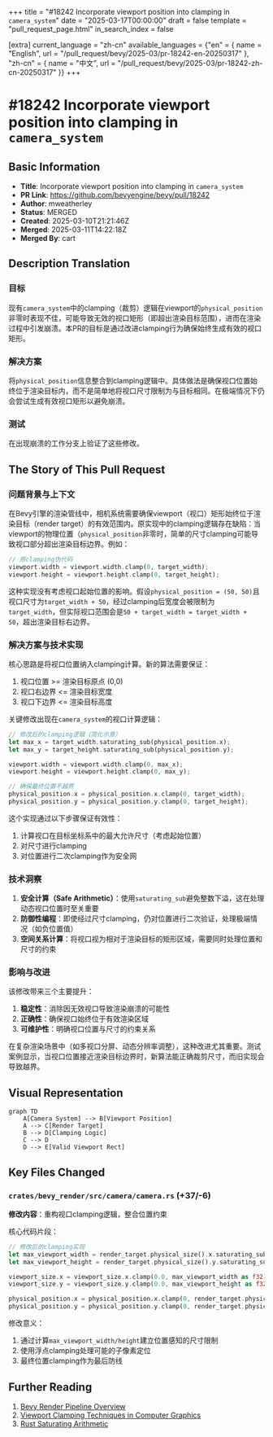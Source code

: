 +++
title = "#18242 Incorporate viewport position into clamping in `camera_system`"
date = "2025-03-17T00:00:00"
draft = false
template = "pull_request_page.html"
in_search_index = false

[extra]
current_language = "zh-cn"
available_languages = {"en" = { name = "English", url = "/pull_request/bevy/2025-03/pr-18242-en-20250317" }, "zh-cn" = { name = "中文", url = "/pull_request/bevy/2025-03/pr-18242-zh-cn-20250317" }}
+++

# #18242 Incorporate viewport position into clamping in `camera_system`

## Basic Information
- **Title**: Incorporate viewport position into clamping in `camera_system`
- **PR Link**: https://github.com/bevyengine/bevy/pull/18242
- **Author**: mweatherley
- **Status**: MERGED
- **Created**: 2025-03-10T21:21:46Z
- **Merged**: 2025-03-11T14:22:18Z
- **Merged By**: cart

## Description Translation
### 目标

现有`camera_system`中的clamping（裁剪）逻辑在viewport的`physical_position`非零时表现不佳，可能导致无效的视口矩形（即超出渲染目标范围），进而在渲染过程中引发崩溃。本PR的目标是通过改进clamping行为确保始终生成有效的视口矩形。

### 解决方案

将`physical_position`信息整合到clamping逻辑中。具体做法是确保视口位置始终位于渲染目标内，而不是简单地将视口尺寸限制为与目标相同。在极端情况下仍会尝试生成有效视口矩形以避免崩溃。

### 测试

在出现崩溃的工作分支上验证了这些修改。

## The Story of This Pull Request

### 问题背景与上下文
在Bevy引擎的渲染管线中，相机系统需要确保viewport（视口）矩形始终位于渲染目标（render target）的有效范围内。原实现中的clamping逻辑存在缺陷：当viewport的物理位置（`physical_position`非零时，简单的尺寸clamping可能导致视口部分超出渲染目标边界。例如：

```rust
// 原clamping伪代码
viewport.width = viewport.width.clamp(0, target_width);
viewport.height = viewport.height.clamp(0, target_height);
```

这种实现没有考虑视口起始位置的影响。假设`physical_position = (50, 50)`且视口尺寸为`target_width + 50`，经过clamping后宽度会被限制为`target_width`，但实际视口范围会是`50 + target_width = target_width + 50`，超出渲染目标右边界。

### 解决方案与技术实现
核心思路是将视口位置纳入clamping计算。新的算法需要保证：
1. 视口位置 >= 渲染目标原点 (0,0)
2. 视口右边界 <= 渲染目标宽度
3. 视口下边界 <= 渲染目标高度

关键修改出现在`camera_system`的视口计算逻辑：

```rust
// 修改后的clamping逻辑（简化示意）
let max_x = target_width.saturating_sub(physical_position.x);
let max_y = target_height.saturating_sub(physical_position.y);

viewport.width = viewport.width.clamp(0, max_x);
viewport.height = viewport.height.clamp(0, max_y);

// 确保最终位置不越界
physical_position.x = physical_position.x.clamp(0, target_width);
physical_position.y = physical_position.y.clamp(0, target_height);
```

这个实现通过以下步骤保证有效性：
1. 计算视口在目标坐标系中的最大允许尺寸（考虑起始位置）
2. 对尺寸进行clamping
3. 对位置进行二次clamping作为安全网

### 技术洞察
1. **安全计算（Safe Arithmetic）**：使用`saturating_sub`避免整数下溢，这在处理动态视口位置时至关重要
2. **防御性编程**：即使经过尺寸clamping，仍对位置进行二次验证，处理极端情况（如负位置值）
3. **空间关系计算**：将视口视为相对于渲染目标的矩形区域，需要同时处理位置和尺寸的约束

### 影响与改进
该修改带来三个主要提升：
1. **稳定性**：消除因无效视口导致渲染崩溃的可能性
2. **正确性**：确保视口始终位于有效渲染区域
3. **可维护性**：明确视口位置与尺寸的约束关系

在复杂渲染场景中（如多视口分屏、动态分辨率调整），这种改进尤其重要。测试案例显示，当视口位置接近渲染目标边界时，新算法能正确裁剪尺寸，而旧实现会导致越界。

## Visual Representation

```mermaid
graph TD
    A[Camera System] --> B[Viewport Position]
    A --> C[Render Target]
    B --> D[Clamping Logic]
    C --> D
    D --> E[Valid Viewport Rect]
```

## Key Files Changed

### `crates/bevy_render/src/camera/camera.rs` (+37/-6)
**修改内容**：重构视口clamping逻辑，整合位置约束

核心代码片段：
```rust
// 修改后的clamping实现
let max_viewport_width = render_target.physical_size().x.saturating_sub(physical_position.x);
let max_viewport_height = render_target.physical_size().y.saturating_sub(physical_position.y);

viewport_size.x = viewport_size.x.clamp(0.0, max_viewport_width as f32);
viewport_size.y = viewport_size.y.clamp(0.0, max_viewport_height as f32);

physical_position.x = physical_position.x.clamp(0, render_target.physical_size().x);
physical_position.y = physical_position.y.clamp(0, render_target.physical_size().y);
```

修改意义：
1. 通过计算`max_viewport_width/height`建立位置感知的尺寸限制
2. 使用浮点clamping处理可能的子像素定位
3. 最终位置clamping作为最后防线

## Further Reading

1. [Bevy Render Pipeline Overview](https://bevyengine.org/learn/book/rendering/pipeline/)
2. [Viewport Clamping Techniques in Computer Graphics](https://www.scratchapixel.com/lessons/3d-basic-rendering/rasterization-practical-implementation/view-volume-clipping)
3. [Rust Saturating Arithmetic](https://doc.rust-lang.org/std/primitive.u32.html#method.saturating_sub)